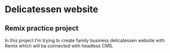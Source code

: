 # Delicatessen website

## Remix practice project

In this project I'm trying to create family business delicatessen website with Remix which will be connected with headless CMS.

